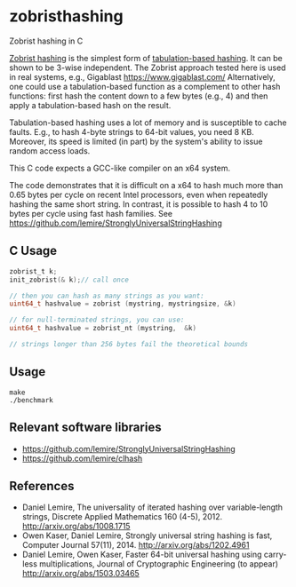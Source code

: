 # zobristhashing
Zobrist hashing in C

[Zobrist hashing](https://en.wikipedia.org/wiki/Zobrist_hashing) is the simplest form of [tabulation-based hashing](https://en.wikipedia.org/wiki/Tabulation_hashing). It can be shown to be 3-wise independent. The Zobrist approach tested here is used in real systems, e.g., Gigablast https://www.gigablast.com/ Alternatively, one could use a tabulation-based function as a complement to other hash functions: first hash the content down to a few bytes (e.g., 4) and then apply a tabulation-based hash on the result.

Tabulation-based hashing uses a lot of memory and is susceptible to cache faults. E.g., to hash  4-byte strings to 64-bit values, you need 8 KB. Moreover, its speed is limited (in part) by the system's ability to issue random access loads.

This C code expects a GCC-like compiler on an x64 system.

The code demonstrates that it is difficult on a x64 to hash much more than 0.65 bytes per cycle on recent Intel processors, even when
repeatedly hashing the same short string. In contrast, it is possible to hash 4 to 10 bytes per cycle using fast hash 
families. See https://github.com/lemire/StronglyUniversalStringHashing



## C Usage
```C
zobrist_t k;
init_zobrist(& k);// call once

// then you can hash as many strings as you want:
uint64_t hashvalue = zobrist (mystring, mystringsize, &k)

// for null-terminated strings, you can use:
uint64_t hashvalue = zobrist_nt (mystring,  &k)

// strings longer than 256 bytes fail the theoretical bounds
```

## Usage 

```
make
./benchmark
```

## Relevant software libraries

 - https://github.com/lemire/StronglyUniversalStringHashing
 - https://github.com/lemire/clhash


## References

- Daniel Lemire, The universality of iterated hashing over variable-length strings, Discrete Applied Mathematics 160 (4-5), 2012. http://arxiv.org/abs/1008.1715
- Owen Kaser, Daniel Lemire, Strongly universal string hashing is fast, Computer Journal 57(11), 2014. http://arxiv.org/abs/1202.4961
- Daniel Lemire, Owen Kaser, Faster 64-bit universal hashing using carry-less multiplications, Journal of Cryptographic Engineering (to appear) http://arxiv.org/abs/1503.03465


